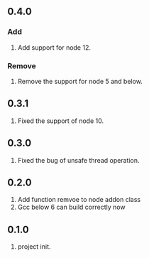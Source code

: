 ## 0.4.0

### Add

1. Add support for node 12.

### Remove

1. Remove the support for  node 5 and below.

## 0.3.1

1. Fixed the support of node 10.

## 0.3.0

1. Fixed the bug of unsafe thread operation.

## 0.2.0

1. Add function remvoe to node addon class
2. Gcc below 6 can build correctly now

## 0.1.0

1. project init.